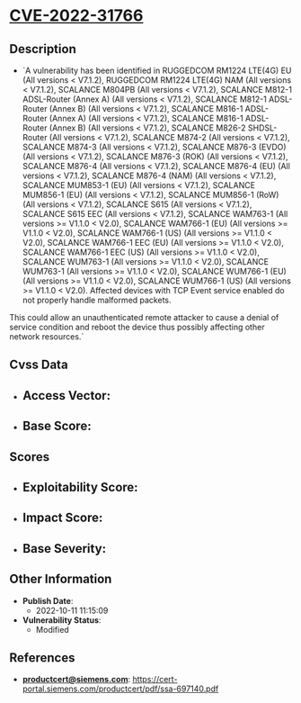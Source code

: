 
# [CVE-2022-31766](https://cert-portal.siemens.com/productcert/pdf/ssa-697140.pdf)

## Description

- `A vulnerability has been identified in RUGGEDCOM RM1224 LTE(4G) EU (All versions < V7.1.2), RUGGEDCOM RM1224 LTE(4G) NAM (All versions < V7.1.2), SCALANCE M804PB (All versions < V7.1.2), SCALANCE M812-1 ADSL-Router (Annex A) (All versions < V7.1.2), SCALANCE M812-1 ADSL-Router (Annex B) (All versions < V7.1.2), SCALANCE M816-1 ADSL-Router (Annex A) (All versions < V7.1.2), SCALANCE M816-1 ADSL-Router (Annex B) (All versions < V7.1.2), SCALANCE M826-2 SHDSL-Router (All versions < V7.1.2), SCALANCE M874-2 (All versions < V7.1.2), SCALANCE M874-3 (All versions < V7.1.2), SCALANCE M876-3 (EVDO) (All versions < V7.1.2), SCALANCE M876-3 (ROK) (All versions < V7.1.2), SCALANCE M876-4 (All versions < V7.1.2), SCALANCE M876-4 (EU) (All versions < V7.1.2), SCALANCE M876-4 (NAM) (All versions < V7.1.2), SCALANCE MUM853-1 (EU) (All versions < V7.1.2), SCALANCE MUM856-1 (EU) (All versions < V7.1.2), SCALANCE MUM856-1 (RoW) (All versions < V7.1.2), SCALANCE S615 (All versions < V7.1.2), SCALANCE S615 EEC (All versions < V7.1.2), SCALANCE WAM763-1 (All versions >= V1.1.0 < V2.0), SCALANCE WAM766-1 (EU) (All versions >= V1.1.0 < V2.0), SCALANCE WAM766-1 (US) (All versions >= V1.1.0 < V2.0), SCALANCE WAM766-1 EEC (EU) (All versions >= V1.1.0 < V2.0), SCALANCE WAM766-1 EEC (US) (All versions >= V1.1.0 < V2.0), SCALANCE WUM763-1 (All versions >= V1.1.0 < V2.0), SCALANCE WUM763-1 (All versions >= V1.1.0 < V2.0), SCALANCE WUM766-1 (EU) (All versions >= V1.1.0 < V2.0), SCALANCE WUM766-1 (US) (All versions >= V1.1.0 < V2.0). Affected devices with TCP Event service enabled do not properly handle malformed packets.
This could allow an unauthenticated remote attacker to cause a denial of service condition and reboot the device thus possibly affecting other network resources.`

## Cvss Data

- **Access Vector**:
  - 
- **Base Score**:
  - 

## Scores

- **Exploitability Score**:
  - 
- **Impact Score**:
  - 
- **Base Severity**:
  - 

## Other Information

- **Publish Date**:
  - 2022-10-11 11:15:09
- **Vulnerability Status**:
  - Modified

## References

- **productcert@siemens.com**: https://cert-portal.siemens.com/productcert/pdf/ssa-697140.pdf
